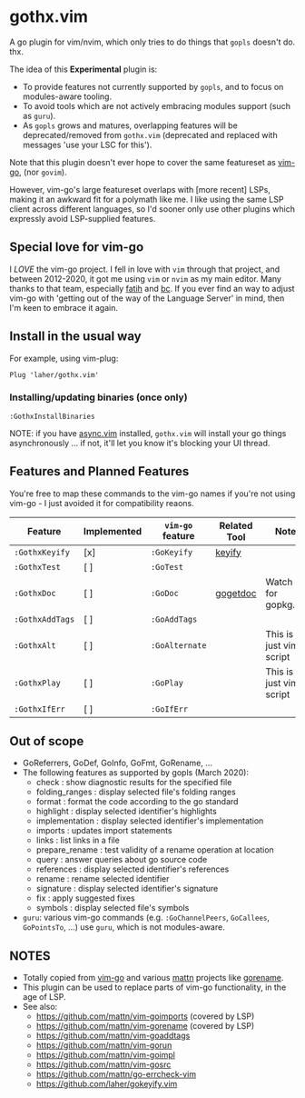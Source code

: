# gothx.vim

A go plugin for vim/nvim, which only tries to do things that `gopls` doesn't do. thx.

The idea of this **Experimental** plugin is:

 * To provide features not currently supported by `gopls`, and to focus on modules-aware tooling. 
 * To avoid tools which are not actively embracing modules support (such as `guru`).
 * As `gopls` grows and matures, overlapping features will be deprecated/removed from `gothx.vim` (deprecated and replaced with messages 'use your LSC for this').

Note that this plugin doesn't ever hope to cover the same featureset as [vim-go](https://github.com/fatih/vim-go), (nor `govim`). 

However, vim-go's large featureset overlaps with [more recent] LSPs, making it an awkward fit for a polymath like me. I like using the same LSP client across different languages, so I'd sooner only use other plugins which expressly avoid LSP-supplied features.

## Special love for vim-go

I *LOVE* the vim-go project. I fell in love with `vim` through that project, and between 2012-2020, it got me using `vim` or `nvim` as my main editor. Many thanks to that team, especially [fatih](https://github.com/fatih) and [bc](https://github.com/bhcleek). If you ever find an way to adjust vim-go with 'getting out of the way of the Language Server' in mind, then I'm keen to embrace it again. 

## Install in the usual way

For example, using vim-plug:

```
Plug 'laher/gothx.vim'
```

### Installing/updating binaries (once only)

```
:GothxInstallBinaries
```

NOTE: if you have [async.vim](https://github.com/prabirshrestha/async.vim) installed, `gothx.vim` will install your go things asynchronously … if not, it'll let you know it's blocking your UI thread.

## Features and Planned Features

You're free to map these commands to the vim-go names if you're not using vim-go - I just avoided it for compatibility reaons.

| Feature      | Implemented | `vim-go` feature | Related Tool                            | Notes  |
|--------------|----------|--------------------|-----------------------------------------|--------|
| `:GothxKeyify` | [x]    | `:GoKeyify`        | [keyify](honnef.co/go/tools/cmd/keyify) |        | 
| `:GothxTest`   | [ ]    | `:GoTest` | | |
| `:GothxDoc`    | [ ]    | `:GoDoc`           | [gogetdoc](x)          | Watch out for gopkg.dev |
| `:GothxAddTags`| [ ]    | `:GoAddTags`       | | |
| `:GothxAlt`    | [ ]    | `:GoAlternate`     | | This is just vim-script |
| `:GothxPlay`   | [ ]    | `:GoPlay`          | | This is just vim-script |
| `:GothxIfErr`  | [ ]    | `:GoIfErr`          | | |

## Out of scope

 * GoReferrers, GoDef, GoInfo, GoFmt, GoRename, ...
 * The following features as supported by gopls (March 2020):
    * check : show diagnostic results for the specified file
    * folding_ranges : display selected file's folding ranges
    * format : format the code according to the go standard
    * highlight : display selected identifier's highlights
    * implementation : display selected identifier's implementation
    * imports : updates import statements
    * links : list links in a file
    * prepare_rename : test validity of a rename operation at location
    * query : answer queries about go source code
    * references : display selected identifier's references
    * rename : rename selected identifier
    * signature : display selected identifier's signature
    * fix : apply suggested fixes
    * symbols : display selected file's symbols
 * `guru`: various vim-go commands (e.g. `:GoChannelPeers`, `GoCallees`, `GoPointsTo`, …) use `guru`, which is not modules-aware.

## NOTES

 * Totally copied from [vim-go](https://github.com/fatih/vim-go) and various [mattn](https://github.com/mattn) projects like [gorename](https://github.com/mattn/vim-gorename).
 * This plugin can be used to replace parts of vim-go functionality, in the age of LSP. 
 * See also:
   * https://github.com/mattn/vim-goimports (covered by LSP)
   * https://github.com/mattn/vim-gorename (covered by LSP)
   * https://github.com/mattn/vim-goaddtags 
   * https://github.com/mattn/vim-gorun
   * https://github.com/mattn/vim-goimpl
   * https://github.com/mattn/vim-gosrc
   * https://github.com/mattn/go-errcheck-vim
   * https://github.com/laher/gokeyify.vim
